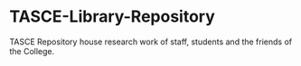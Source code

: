 # TASCE-Library-Repository
TASCE Repository house research work of staff, students and the friends of the College.
